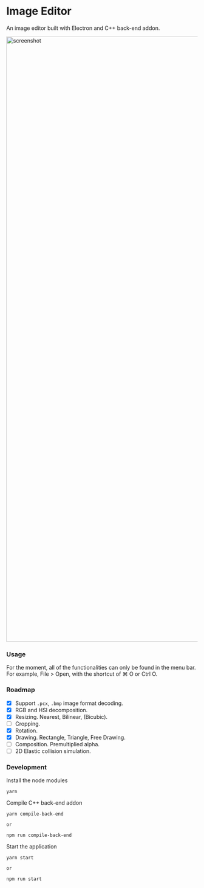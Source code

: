 # Image Editor
An image editor built with Electron and C++ back-end addon.

<img width="1592" alt="screenshot" src="https://user-images.githubusercontent.com/51432514/140779445-df15e4f7-b017-4bb0-984a-679333f20d46.png">

### Usage
For the moment, all of the functionalities can only be found in the menu bar. For example, File > Open, with the shortcut of ⌘ O or Ctrl O.

### Roadmap

- [x] Support `.pcx`, `.bmp` image format decoding.
- [x] RGB and HSI decomposition.
- [x] Resizing. Nearest, Bilinear, (Bicubic).
- [ ] Cropping.
- [x] Rotation.
- [x] Drawing. Rectangle, Triangle, Free Drawing.
- [ ] Composition. Premultiplied alpha.
- [ ] 2D Elastic collision simulation.

### Development
Install the node modules
```
yarn
```
Compile C++ back-end addon
```
yarn compile-back-end

or

npm run compile-back-end
```
Start the application
```
yarn start

or

npm run start 
```
